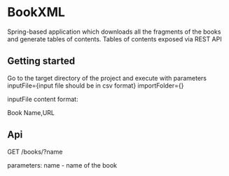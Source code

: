 # BookXML
Spring-based application which downloads all the fragments of the books and generate tables of contents. Tables of contents exposed via REST API

## Getting started
Go to the target directory of the project and execute with parameters  
inputFile={input file should be in csv format}
importFolder={}

inputFile content format:

Book Name,URL

## Api 
GET /books/?name

parameters:
name - name of the book
